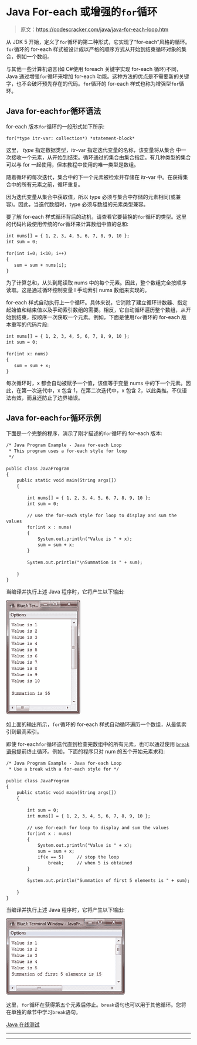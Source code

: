 # Java For-each 或增强的`for`循环

> 原文：<https://codescracker.com/java/java-for-each-loop.htm>

从 JDK 5 开始，定义了`for`循环的第二种形式，它实现了“for-each”风格的循环。`for`循环的 for-each 样式被设计成以严格的顺序方式从开始到结束循环对象的集合，例如一个数组。

与其他一些计算机语言(如 C#使用 foreach 关键字实现 for-each 循环)不同，Java 通过增强`for`循环来增加 for-each 功能。这种方法的优点是不需要新的关键字，也不会破坏预先存在的代码。`for`循环的 for-each 样式也称为增强型`for`循环。

## Java for-each`for`循环语法

for-each 版本`for`循环的一般形式如下所示:

```
for(*type itr-var: collection*) *statement-block*
```

这里， *type* 指定数据类型，itr-var 指定迭代变量的名称，该变量将从集合 中一次接收一个元素，从开始到结束。循环通过的集合由集合指定。有几种类型的集合 可以与 for 一起使用，但本教程中使用的唯一类型是数组。

随着循环的每次迭代，集合中的下一个元素被检索并存储在 itr-var 中。在获得集合中的所有元素之前，循环重复。

因为迭代变量从集合中获取值，所以 type 必须与集合中存储的元素相同(或兼容)。因此，当迭代数组时，type 必须与数组的元素类型兼容。

要了解 for-each 样式循环背后的动机，请查看它要替换的`for`循环的类型。这里的代码片段使用传统的`for`循环来计算数组中值的总和:

```
int nums[] = { 1, 2, 3, 4, 5, 6, 7, 8, 9, 10 };
int sum = 0;

for(int i=0; i<10; i++)
{
   sum = sum + nums[i];
}
```

为了计算总和，从头到尾读取 nums 中的每个元素。因此，整个数组完全按顺序读取。这是通过循环控制变量 I 手动索引 nums 数组来实现的。

for-each 样式自动执行上一个循环。具体来说，它消除了建立循环计数器、指定起始值和结束值以及手动索引数组的需要。相反，它自动循环遍历整个数组，从开始到结束，按顺序一次获取一个元素。例如，下面是使用`for`循环的 for-each 版本重写的代码片段:

```
int nums[] = { 1, 2, 3, 4, 5, 6, 7, 8, 9, 10 };
int sum = 0;

for(int x: nums)
{
   sum = sum + x;
}
```

每次循环时，x 都会自动被赋予一个值，该值等于变量 nums 中的下一个元素。因此，在第一次迭代中，x 包含 1，在第二次迭代中，x 包含 2，以此类推。不仅语法有效，而且还防止了边界错误。

## Java for-each`for`循环示例

下面是一个完整的程序，演示了刚才描述的`for`循环的 for-each 版本:

```
/* Java Program Example - Java for-each Loop
 * This program uses a for-each style for loop 
 */

public class JavaProgram
{   
    public static void main(String args[])
    {

        int nums[] = { 1, 2, 3, 4, 5, 6, 7, 8, 9, 10 };
        int sum = 0;

        // use the for-each style for loop to display and sum the values
        for(int x : nums)
        {
            System.out.println("Value is " + x);
            sum = sum + x;
        }

        System.out.println("\nSummation is " + sum);

    }
}
```

当编译并执行上述 Java 程序时，它将产生以下输出:

![java for each loop](img/39609cbabd07ddd074db668fd837ab13.png)

如上面的输出所示，`for`循环的 for-each 样式自动循环遍历一个数组，从最低索引到最高索引。

即使 for-each`for`循环迭代直到检查完数组中的所有元素，也可以通过使用 [`break`语句](/java/java-break-statement.htm)提前终止循环。例如，下面的程序只对 num 的五个开始元素求和:

```
/* Java Program Example - Java for-each Loop
 * Use a break with a for-each style for */

public class JavaProgram
{   
    public static void main(String args[])
    {

        int sum = 0;
        int nums[] = { 1, 2, 3, 4, 5, 6, 7, 8, 9, 10 };

        // use for-each for loop to display and sum the values
        for(int x : nums)
        {
            System.out.println("Value is " + x);
            sum = sum + x;
            if(x == 5)     // stop the loop
                break;     // when 5 is obtained
        }

        System.out.println("Summation of first 5 elements is " + sum);

    }
}
```

当编译并执行上述 Java 程序时，它将产生以下输出:

![java for each for loop](img/d851166d8564f081989510ea52b0615e.png)

这里，`for`循环在获得第五个元素后停止。`break`语句也可以用于其他循环。您将在单独的章节中学习`break`语句。

[Java 在线测试](/exam/showtest.php?subid=1)

* * *

* * *